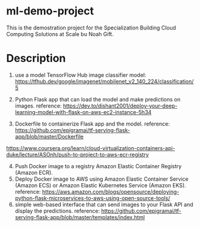 # ml-demo-project

This is the demostration project for the Specialization Building Cloud Computing Solutions at Scale bu Noah Gift.

# Description

1. use a model TensorFlow Hub image classifier model: https://tfhub.dev/google/imagenet/mobilenet_v2_140_224/classification/5

2. Python Flask app that can load the model and make predictions on images.  reference: https://dev.to/dishant2001/deploy-your-deep-learning-model-with-flask-on-aws-ec2-instance-5h34

3. Dockerfile to containerize Flask app and the model.  reference: https://github.com/epigramai/tf-serving-flask-app/blob/master/Dockerfile

https://www.coursera.org/learn/cloud-virtualization-containers-api-duke/lecture/ASOnh/push-to-project-to-aws-ecr-registry

4. Push Docker image to a registry  Amazon Elastic Container Registry (Amazon ECR).
5. Deploy Docker image to AWS using Amazon Elastic Container Service (Amazon ECS) or Amazon Elastic Kubernetes Service (Amazon EKS).  reference: https://aws.amazon.com/blogs/opensource/deploying-python-flask-microservices-to-aws-using-open-source-tools/
6. simple web-based interface that can send images to your Flask API and display the predictions. reference: https://github.com/epigramai/tf-serving-flask-app/blob/master/templates/index.html
